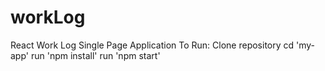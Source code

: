 # workLog
React Work Log Single Page Application
To Run: 
Clone repository
cd 'my-app'
run 'npm install'
run 'npm start'
